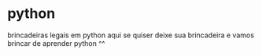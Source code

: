python
======
brincadeiras legais em python aqui se quiser deixe sua brincadeira e vamos brincar de aprender python ^^
